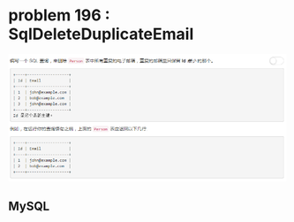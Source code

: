 
# problem 196 : SqlDeleteDuplicateEmail

<img src="https://github.com/Peefy/PeefyLeetCode/blob/master/doc/196.SqlDeleteDuplicateEmail/problem.png"/>

## MySQL

```mysql



```
